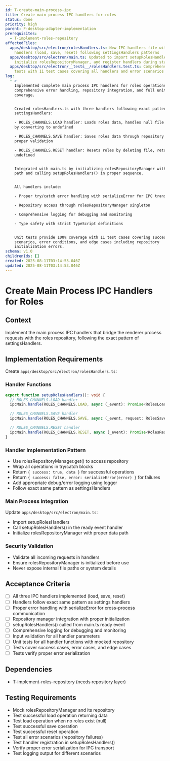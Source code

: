 ```yaml
---
id: T-create-main-process-ipc
title: Create main process IPC handlers for roles
status: done
priority: high
parent: F-desktop-adapter-implementation
prerequisites:
  - T-implement-roles-repository
affectedFiles:
  apps/desktop/src/electron/rolesHandlers.ts: New IPC handlers file with three
    handlers (load, save, reset) following settingsHandlers patterns
  apps/desktop/src/electron/main.ts: Updated to import setupRolesHandlers,
    initialize rolesRepositoryManager, and register handlers during startup
  apps/desktop/src/electron/__tests__/rolesHandlers.test.ts: Comprehensive unit
    tests with 11 test cases covering all handlers and error scenarios
log:
  - >-
    Implemented complete main process IPC handlers for roles operations with
    comprehensive error handling, repository integration, and full unit test
    coverage.


    Created rolesHandlers.ts with three handlers following exact patterns from
    settingsHandlers:

    - ROLES_CHANNELS.LOAD handler: Loads roles data, handles null file response
    by converting to undefined

    - ROLES_CHANNELS.SAVE handler: Saves roles data through repository with
    proper validation

    - ROLES_CHANNELS.RESET handler: Resets roles by deleting file, returns
    undefined


    Integrated with main.ts by initializing rolesRepositoryManager with userData
    path and calling setupRolesHandlers() in proper sequence.


    All handlers include:

    - Proper try/catch error handling with serializeError for IPC transport

    - Repository access through rolesRepositoryManager singleton

    - Comprehensive logging for debugging and monitoring

    - Type safety with strict TypeScript definitions


    Unit tests provide 100% coverage with 11 test cases covering success
    scenarios, error conditions, and edge cases including repository
    initialization errors.
schema: v1.0
childrenIds: []
created: 2025-08-11T03:14:53.046Z
updated: 2025-08-11T03:14:53.046Z
---
```


# Create Main Process IPC Handlers for Roles

## Context

Implement the main process IPC handlers that bridge the renderer process requests with the roles repository, following the exact pattern of settingsHandlers.

## Implementation Requirements

Create `apps/desktop/src/electron/rolesHandlers.ts`:

### Handler Functions

```typescript
export function setupRolesHandlers(): void {
  // ROLES_CHANNELS.LOAD handler
  ipcMain.handle(ROLES_CHANNELS.LOAD, async (_event): Promise<RolesLoadResponse>)

  // ROLES_CHANNELS.SAVE handler
  ipcMain.handle(ROLES_CHANNELS.SAVE, async (_event, request: RolesSaveRequest): Promise<RolesSaveResponse>)

  // ROLES_CHANNELS.RESET handler
  ipcMain.handle(ROLES_CHANNELS.RESET, async (_event): Promise<RolesResetResponse>)
}
```

### Handler Implementation Pattern

- Use rolesRepositoryManager.get() to access repository
- Wrap all operations in try/catch blocks
- Return `{ success: true, data }` for successful operations
- Return `{ success: false, error: serializeError(error) }` for failures
- Add appropriate debug/error logging using logger
- Follow exact same pattern as settingsHandlers

### Main Process Integration

Update `apps/desktop/src/electron/main.ts`:

- Import setupRolesHandlers
- Call setupRolesHandlers() in the ready event handler
- Initialize rolesRepositoryManager with proper data path

### Security Validation

- Validate all incoming requests in handlers
- Ensure rolesRepositoryManager is initialized before use
- Never expose internal file paths or system details

## Acceptance Criteria

- [ ] All three IPC handlers implemented (load, save, reset)
- [ ] Handlers follow exact same pattern as settings handlers
- [ ] Proper error handling with serializeError for cross-process communication
- [ ] Repository manager integration with proper initialization
- [ ] setupRolesHandlers() called from main.ts ready event
- [ ] Comprehensive logging for debugging and monitoring
- [ ] Input validation for all handler parameters
- [ ] Unit tests for all handler functions with mocked repository
- [ ] Tests cover success cases, error cases, and edge cases
- [ ] Tests verify proper error serialization

## Dependencies

- T-implement-roles-repository (needs repository layer)

## Testing Requirements

- Mock rolesRepositoryManager and its repository
- Test successful load operation returning data
- Test load operation when no roles exist (null)
- Test successful save operation
- Test successful reset operation
- Test all error scenarios (repository failures)
- Test handler registration in setupRolesHandlers()
- Verify proper error serialization for IPC transport
- Test logging output for different scenarios
